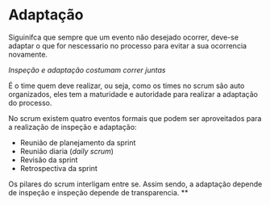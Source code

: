# Adaptação

Siguinifca que sempre que um evento não desejado ocorrer, deve-se adaptar o que for nescessario no processo para evitar a sua ocorrencia novamente.

*Inspeção e adaptação costumam correr juntas*

É o time quem deve realizar, ou seja, como os times no scrum são auto organizados, eles tem a maturidade e autoridade para realizar a adaptação do processo.

No scrum existem quatro eventos formais que podem ser aproveitados para a realização de inspeção e adaptação:

- Reunião de planejamento da sprint
- Reunião diaria (_daily scrum_)
- Revisão da sprint
- Retrospectiva da sprint

Os pilares do scrum interligam entre se. Assim sendo, a adaptação depende de inspeção e inspeção depende de transparencia.
**